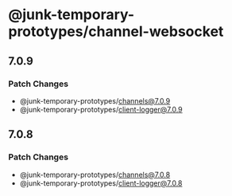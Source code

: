 # @junk-temporary-prototypes/channel-websocket

## 7.0.9

### Patch Changes

- @junk-temporary-prototypes/channels@7.0.9
- @junk-temporary-prototypes/client-logger@7.0.9

## 7.0.8

### Patch Changes

- @junk-temporary-prototypes/channels@7.0.8
- @junk-temporary-prototypes/client-logger@7.0.8
